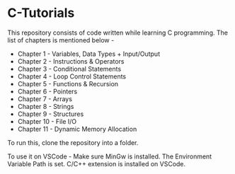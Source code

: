 # C-Tutorials

This repository consists of code written while learning C programming. The list of chapters is mentioned below -  
- Chapter 1 - Variables, Data Types + Input/Output
- Chapter 2 - Instructions & Operators
- Chapter 3 - Conditional Statements
- Chapter 4 - Loop Control Statements
- Chapter 5 - Functions & Recursion
- Chapter 6 - Pointers
- Chapter 7 - Arrays
- Chapter 8 - Strings
- Chapter 9 - Structures
- Chapter 10 - File I/O
- Chapter 11 - Dynamic Memory Allocation

To run this, clone the repository into a folder.

To use it on VSCode -
Make sure MinGw is installed.
The Environment Variable Path is set.
C/C++ extension is installed on VSCode.
